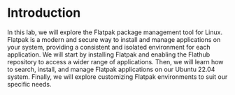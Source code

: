 # Introduction

In this lab, we will explore the Flatpak package management tool for Linux. Flatpak is a modern and secure way to install and manage applications on your system, providing a consistent and isolated environment for each application. We will start by installing Flatpak and enabling the Flathub repository to access a wider range of applications. Then, we will learn how to search, install, and manage Flatpak applications on our Ubuntu 22.04 system. Finally, we will explore customizing Flatpak environments to suit our specific needs.
